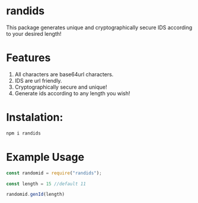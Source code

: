 # randids

This package generates unique and cryptographically secure IDS according to your desired length!

# Features

1. All characters are base64url characters.
2. IDS are url friendly.
3. Cryptographically secure and unique!
4. Generate ids according to any length you wish!

# Instalation: 

```bash
npm i randids
```

# Example Usage

```javascript
const randomid = require("randids");

const length = 15 //default 11

randomid.genId(length)
```